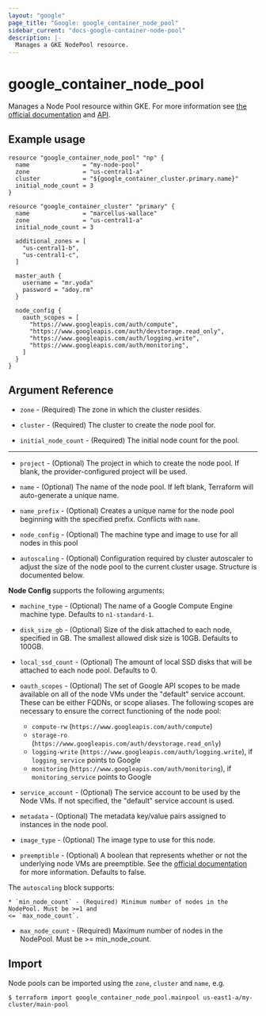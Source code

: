 ```yaml
---
layout: "google"
page_title: "Google: google_container_node_pool"
sidebar_current: "docs-google-container-node-pool"
description: |-
  Manages a GKE NodePool resource.
---
```


# google\_container\_node\_pool

Manages a Node Pool resource within GKE. For more information see
[the official documentation](https://cloud.google.com/container-engine/docs/node-pools)
and
[API](https://cloud.google.com/container-engine/reference/rest/v1/projects.zones.clusters.nodePools).

## Example usage

```hcl
resource "google_container_node_pool" "np" {
  name               = "my-node-pool"
  zone               = "us-central1-a"
  cluster            = "${google_container_cluster.primary.name}"
  initial_node_count = 3
}

resource "google_container_cluster" "primary" {
  name               = "marcellus-wallace"
  zone               = "us-central1-a"
  initial_node_count = 3

  additional_zones = [
    "us-central1-b",
    "us-central1-c",
  ]

  master_auth {
    username = "mr.yoda"
    password = "adoy.rm"
  }

  node_config {
    oauth_scopes = [
      "https://www.googleapis.com/auth/compute",
      "https://www.googleapis.com/auth/devstorage.read_only",
      "https://www.googleapis.com/auth/logging.write",
      "https://www.googleapis.com/auth/monitoring",
    ]
  }
}
```

## Argument Reference

* `zone` - (Required) The zone in which the cluster resides.

* `cluster` - (Required) The cluster to create the node pool for.

* `initial_node_count` - (Required) The initial node count for the pool.

- - -

* `project` - (Optional) The project in which to create the node pool. If blank,
    the provider-configured project will be used.

* `name` - (Optional) The name of the node pool. If left blank, Terraform will
    auto-generate a unique name.

* `name_prefix` - (Optional) Creates a unique name for the node pool beginning
    with the specified prefix. Conflicts with `name`.

* `node_config` - (Optional) The machine type and image to use for all nodes in
    this pool

* `autoscaling` - (Optional) Configuration required by cluster autoscaler to adjust
    the size of the node pool to the current cluster usage. Structure is documented below.

**Node Config** supports the following arguments:

* `machine_type` - (Optional) The name of a Google Compute Engine machine type.
    Defaults to `n1-standard-1`.

* `disk_size_gb` - (Optional) Size of the disk attached to each node, specified
    in GB. The smallest allowed disk size is 10GB. Defaults to 100GB.

* `local_ssd_count` - (Optional) The amount of local SSD disks that will be
    attached to each node pool. Defaults to 0.

* `oauth_scopes` - (Optional) The set of Google API scopes to be made available
    on all of the node VMs under the "default" service account. These can be
    either FQDNs, or scope aliases. The following scopes are necessary to ensure
    the correct functioning of the node pool:

  * `compute-rw` (`https://www.googleapis.com/auth/compute`)
  * `storage-ro` (`https://www.googleapis.com/auth/devstorage.read_only`)
  * `logging-write` (`https://www.googleapis.com/auth/logging.write`),
    if `logging_service` points to Google
  * `monitoring` (`https://www.googleapis.com/auth/monitoring`),
    if `monitoring_service` points to Google

* `service_account` - (Optional) The service account to be used by the Node VMs.
    If not specified, the "default" service account is used.

* `metadata` - (Optional) The metadata key/value pairs assigned to instances in
    the node pool.

* `image_type` - (Optional) The image type to use for this node.

* `preemptible` - (Optional) A boolean that represents whether or not the underlying node VMs
    are preemptible. See the [official documentation](https://cloud.google.com/container-engine/docs/preemptible-vm)
    for more information. Defaults to false.

The `autoscaling` block supports:

    * `min_node_count` - (Required) Minimum number of nodes in the NodePool. Must be >=1 and
    <= `max_node_count`.

* `max_node_count` - (Required) Maximum number of nodes in the NodePool. Must be >= min_node_count.

## Import

Node pools can be imported using the `zone`, `cluster` and `name`, e.g.

```
$ terraform import google_container_node_pool.mainpool us-east1-a/my-cluster/main-pool
```
